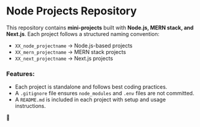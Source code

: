 # Node Projects Repository

This repository contains **mini-projects** built with **Node.js, MERN stack, and Next.js**. Each project follows a structured naming convention:

- `XX_node_projectname` → Node.js-based projects
- `XX_mern_projectname` → MERN stack projects
- `XX_next_projectname` → Next.js projects

### Features:
- Each project is standalone and follows best coding practices.
- A `.gitignore` file ensures `node_modules` and `.env` files are not committed.
- A `README.md` is included in each project with setup and usage instructions.

🚀
